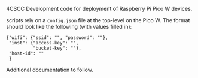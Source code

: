 4CSCC Development code for deployment of Raspberry Pi Pico W devices.

scripts rely on a `config.json` file at the top-level on the Pico W. The format should look like the following (with values filled in):

```
{"wifi": {"ssid": "", "password": ""},
 "inst": {"access-key": "",
          "bucket-key": ""},
 "host-id": ""
 }
```

Additional documentation to follow.


